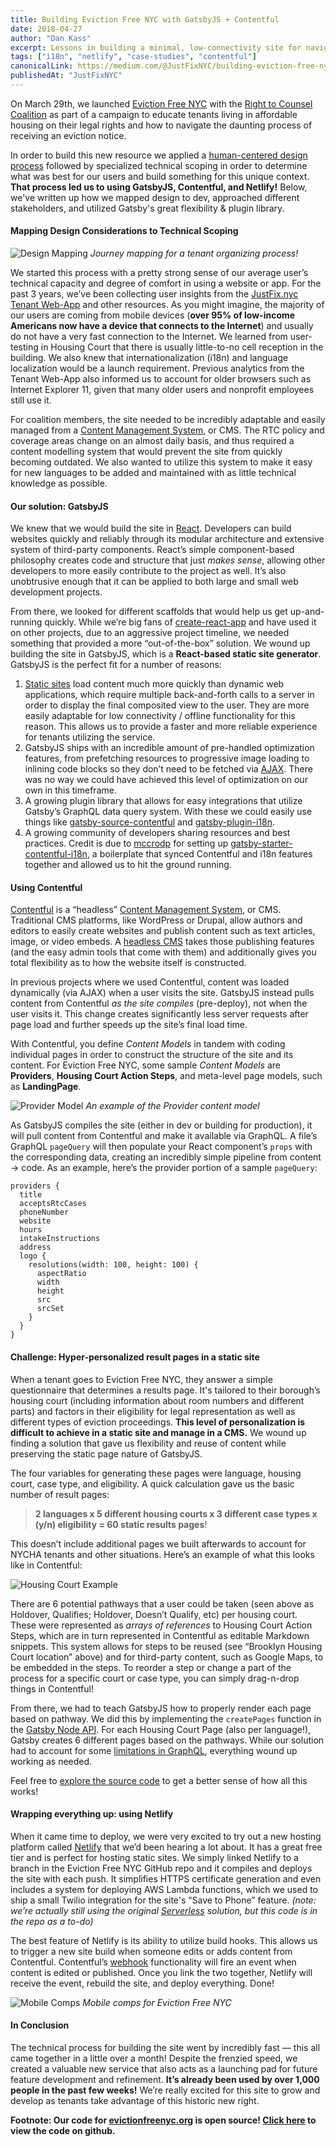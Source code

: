```yaml
---
title: Building Eviction Free NYC with GatsbyJS + Contentful
date: 2018-04-27
author: "Dan Kass"
excerpt: Lessons in building a minimal, low-connectivity site for navigating a daunting legal process.
tags: ["i18n", "netlify", "case-studies", "contentful"]
canonicalLink: https://medium.com/@JustFixNYC/building-eviction-free-nyc-with-gatsbyjs-contentful-a0308bfcb866
publishedAt: "JustFixNYC"
---
```


On March 29th, we launched [Eviction Free NYC](http://www.evictionfreenyc.org/) with the [Right to Counsel Coalition](https://www.righttocounselnyc.org/) as part of a campaign to educate tenants living in affordable housing on their legal rights and how to navigate the daunting process of receiving an eviction notice.

In order to build this new resource we applied a [human-centered design process](https://medium.com/@JustFixNYC/co-designing-eviction-free-nyc-b54570c69153) followed by specialized technical scoping in order to determine what was best for our users and build something for this unique context. **That process led us to using GatsbyJS, Contentful, and Netlify!** Below, we've written up how we mapped design to dev, approached different stakeholders, and utilized Gatsby's great flexibility & plugin library.

#### **Mapping Design Considerations to Technical Scoping**

![Design Mapping](design-mapping.jpeg) _Journey mapping for a tenant organizing process!_

We started this process with a pretty strong sense of our average user’s technical capacity and degree of comfort in using a website or app. For the past 3 years, we’ve been collecting user insights from the [JustFix.nyc Tenant Web-App](https://www.justfix.nyc/) and other resources. As you might imagine, the majority of our users are coming from mobile devices (**over 95% of low-income Americans now have a device that connects to the Internet**) and usually do not have a very fast connection to the Internet. We learned from user-testing in Housing Court that there is usually little-to-no cell reception in the building. We also knew that internationalization (i18n) and language localization would be a launch requirement. Previous analytics from the Tenant Web-App also informed us to account for older browsers such as Internet Explorer 11, given that many older users and nonprofit employees still use it.

For coalition members, the site needed to be incredibly adaptable and easily managed from a [Content Management System](https://en.wikipedia.org/wiki/Content_management_system), or CMS. The RTC policy and coverage areas change on an almost daily basis, and thus required a content modelling system that would prevent the site from quickly becoming outdated. We also wanted to utilize this system to make it easy for new languages to be added and maintained with as little technical knowledge as possible.

#### **Our solution: GatsbyJS**

We knew that we would build the site in [React](https://reactjs.org/). Developers can build websites quickly and reliably through its modular architecture and extensive system of third-party components. React’s simple component-based philosophy creates code and structure that just _makes sense_, allowing other developers to more easily contribute to the project as well. It’s also unobtrusive enough that it can be applied to both large and small web development projects.

From there, we looked for different scaffolds that would help us get up-and-running quickly. While we’re big fans of [create-react-app](https://github.com/facebook/create-react-app) and have used it on other projects, due to an aggressive project timeline, we needed something that provided a more “out-of-the-box” solution. We wound up building the site in GatsbyJS, which is a **React-based static site generator**. GatsbyJS is the perfect fit for a number of reasons:

1.  [Static sites](https://en.wikipedia.org/wiki/Static_web_page) load content much more quickly than dynamic web applications, which require multiple back-and-forth calls to a server in order to display the final composited view to the user. They are more easily adaptable for low connectivity / offline functionality for this reason. This allows us to provide a faster and more reliable experience for tenants utilizing the service.
1.  GatsbyJS ships with an incredible amount of pre-handled optimization features, from prefetching resources to progressive image loading to inlining code blocks so they don’t need to be fetched via [AJAX](<https://en.wikipedia.org/wiki/Ajax_(programming)>). There was no way we could have achieved this level of optimization on our own in this timeframe.
1.  A growing plugin library that allows for easy integrations that utilize Gatsby’s GraphQL data query system. With these we could easily use things like [gatsby-source-contentful](/packages/gatsby-source-contentful/?=conten) and [gatsby-plugin-i18n](https://github.com/angeloocana/gatsby-plugin-i18n).
1.  A growing community of developers sharing resources and best practices. Credit is due to [mccrodp](https://github.com/mccrodp) for setting up [gatsby-starter-contentful-i18n](https://github.com/mccrodp/gatsby-starter-contentful-i18n), a boilerplate that synced Contentful and i18n features together and allowed us to hit the ground running.

#### **Using Contentful**

[Contentful](https://www.contentful.com/) is a “headless” [Content Management System](https://en.wikipedia.org/wiki/Content_management_system), or CMS. Traditional CMS platforms, like WordPress or Drupal, allow authors and editors to easily create websites and publish content such as text articles, image, or video embeds. A [headless CMS](/docs/headless-cms/) takes those publishing features (and the easy admin tools that come with them) and additionally gives you total flexibility as to how the website itself is constructed.

In previous projects where we used Contentful, content was loaded dynamically (via AJAX) when a user visits the site. GatsbyJS instead pulls content from Contentful _as the site compiles_ (pre-deploy), not when the user visits it. This change creates significantly less server requests after page load and further speeds up the site’s final load time.

With Contentful, you define _Content Models_ in tandem with coding individual pages in order to construct the structure of the site and its content. For Eviction Free NYC, some sample _Content Models_ are **Providers**, **Housing Court Action Steps**, and meta-level page models, such as **LandingPage**.

![Provider Model](provider-example.png) _An example of the Provider content model_

As GatsbyJS compiles the site (either in dev or building for production), it will pull content from Contentful and make it available via GraphQL. A file’s GraphQL `pageQuery` will then populate your React component’s `props` with the corresponding data, creating an incredibly simple pipeline from content → code. As an example, here’s the provider portion of a sample `pageQuery`:

    providers {
      title
      acceptsRtcCases
      phoneNumber
      website
      hours
      intakeInstructions
      address
      logo {
        resolutions(width: 100, height: 100) {
          aspectRatio
          width
          height
          src
          srcSet
        }
      }
    }

#### **Challenge: Hyper-personalized result pages in a static site**

When a tenant goes to Eviction Free NYC, they answer a simple questionnaire that determines a results page. It's tailored to their borough’s housing court (including information about room numbers and different parts) and factors in their eligibility for legal representation as well as different types of eviction proceedings. **This level of personalization is difficult to achieve in a static site and manage in a CMS.** We wound up finding a solution that gave us flexibility and reuse of content while preserving the static page nature of GatsbyJS.

The four variables for generating these pages were language, housing court, case type, and eligibility. A quick calculation gave us the basic number of result pages:

> **2 languages x 5 different housing courts x 3 different case types x (y/n) eligibility = 60 static results pages**!

This doesn’t include additional pages we built afterwards to account for NYCHA tenants and other situations. Here’s an example of what this looks like in Contentful:

![Housing Court Example](housing-court-example.png)

There are 6 potential pathways that a user could be taken (seen above as Holdover, Qualifies; Holdover, Doesn’t Qualify, etc) per housing court. These were represented as _arrays of references_ to Housing Court Action Steps, which are in turn represented in Contentful as editable Markdown snippets. This system allows for steps to be reused (see “Brooklyn Housing Court location” above) and for third-party content, such as Google Maps, to be embedded in the steps. To reorder a step or change a part of the process for a specific court or case type, you can simply drag-n-drop things in Contentful!

From there, we had to teach GatsbyJS how to properly render each page based on pathway. We did this by implementing the `createPages` function in the [Gatsby Node API](/docs/node-apis/). For each Housing Court Page (also per language!), Gatsby creates 6 different pages based on the pathways. While our solution had to account for some [limitations in GraphQL](https://github.com/facebook/graphql/issues/414), everything wound up working as needed.

Feel free to [explore the source code](https://github.com/JustFixNYC/eviction-free-nyc) to get a better sense of how all this works!

#### **Wrapping everything up: using Netlify**

When it came time to deploy, we were very excited to try out a new hosting platform called [Netlify](https://www.netlify.com/) that we’d been hearing a lot about. It has a great free tier and is perfect for hosting static sites. We simply linked Netlify to a branch in the Eviction Free NYC GitHub repo and it compiles and deploys the site with each push. It simplifies HTTPS certificate generation and even includes a system for deploying AWS Lambda functions, which we used to ship a small Twilio integration for the site's “Save to Phone” feature. _(note: we’re actually still using the original _[Serverless](https://serverless.com/)_ solution, but this code is in the repo as a to-do)_

The best feature of Netlify is its ability to utilize build hooks. This allows us to trigger a new site build when someone edits or adds content from Contentful. Contentful’s [webhook](https://en.wikipedia.org/wiki/Webhook) functionality will fire an event when content is edited or published. Once you link the two together, Netlify will receive the event, rebuild the site, and deploy everything. Done!

![Mobile Comps](mobile-comps.png) _Mobile comps for Eviction Free NYC_

#### In Conclusion

The technical process for building the site went by incredibly fast — this all came together in a little over a month! Despite the frenzied speed, we created a valuable new service that also acts as a launching pad for future feature development and refinement. **It’s already been used by over 1,000 people in the past few weeks!** We’re really excited for this site to grow and develop as tenants take advantage of this historic new right.

**Footnote: Our code for [evictionfreenyc.org](http://www.evictionfreenyc.org/) is open source! [Click here](https://github.com/JustFixNYC/eviction-free-nyc) to view the code on github.**
